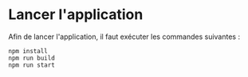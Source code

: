 # Lancer l'application

Afin de lancer l'application, il faut exécuter les commandes suivantes :

```
npm install
npm run build
npm run start
```